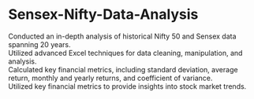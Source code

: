 # Sensex-Nifty-Data-Analysis

Conducted an in-depth analysis of historical Nifty 50 and Sensex data spanning 20 years.<br>
Utilized advanced Excel techniques for data cleaning, manipulation, and analysis.<br>
Calculated key financial metrics, including standard deviation, average return, monthly and yearly returns, and coefficient of variance.<br>
Utilized key financial metrics to provide insights into stock market trends.<br>
